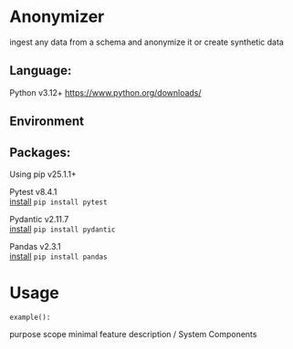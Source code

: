 # Anonymizer
ingest any data from a schema and anonymize it or create synthetic data

## Language:
Python v3.12+  https://www.python.org/downloads/

## Environment



## Packages:
Using pip v25.1.1+ <br/>

Pytest v8.4.1 <br/>
[install](https://pypi.org/project/pytest/)
`pip install pytest`

Pydantic v2.11.7 <br/>
[install](https://pypi.org/project/pydantic/)
`pip install pydantic`

Pandas v2.3.1 <br/>
[install](https://pypi.org/project/pandas/)
`pip install pandas`

# Usage
```example():```


purpose
scope
minimal
feature description / System Components
